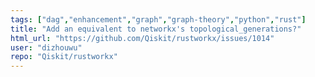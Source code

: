 ```yaml
---
tags: ["dag","enhancement","graph","graph-theory","python","rust"]
title: "Add an equivalent to networkx's topological_generations?"
html_url: "https://github.com/Qiskit/rustworkx/issues/1014"
user: "dizhouwu"
repo: "Qiskit/rustworkx"
---
```


